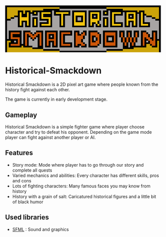 ![Historical Smackdown logo](images/logo.png)

# Historical-Smackdown
Historical Smackdown is a 2D pixel art game where people known from the history fight against each other.

The game is currently in early development stage.

## Gameplay
Historical Smackdown is a simple fighter game where player choose character and try to defeat his opponent. Depending on the game mode player can fight against another player or AI.

## Features

- Story mode: Mode where player has to go through our story and complete all quests
- Varied mechanics and abilities: Every character has different skills, pros and cons
- Lots of fighting characters: Many famous faces you may know from history
- History with a grain of salt: Caricatured historical figures and a little bit of black humor

## Used libraries

* [SFML](http://www.sfml-dev.org/) : Sound and graphics
